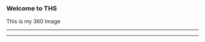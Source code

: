 ### Welcome to THS
This is my 360 Image

<script src="//360.vizor.io/scripts/embed.js" data-vizorurl="https://360.vizor.io/embed/v/pl6nq" ></script>

***

<script src="//360.vizor.io/scripts/embed.js" data-vizorurl="https://360.vizor.io/embed/v/kykav" ></script>

***

